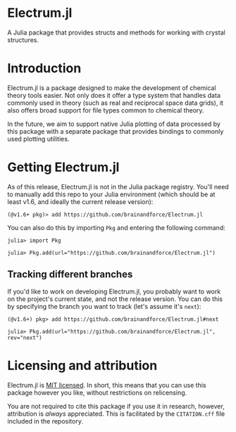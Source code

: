 # Electrum.jl

A Julia package that provides structs and methods for working with crystal structures.

# Introduction

Electrum.jl is a package designed to make the development of chemical theory tools easier. Not
only does it offer a type system that handles data commonly used in theory (such as real and
reciprocal space data grids), it also offers broad support for file types common to chemical theory.

In the future, we aim to support native Julia plotting of data processed by this package with a 
separate package that provides bindings to commonly used plotting utilities.

# Getting Electrum.jl

As of this release, Electrum.jl is not in the Julia package registry. You'll need to manually add
this repo to your Julia environment (which should be at least v1.6, and ideally the current release
version):

```
(@v1.6+ pkg)> add https://github.com/brainandforce/Electrum.jl
```

You can also do this by importing `Pkg` and entering the following command:

```julia-repl
julia> import Pkg

julia> Pkg.add(url="https://github.com/brainandforce/Electrum.jl")
```

## Tracking different branches

If you'd like to work on developing Electrum.jl, you probably want to work on the project's current 
state, and not the release version. You can do this by specifying the branch you want to track
(let's assume it's `next`):

```
(@v1.6+) pkg> add https://github.com/brainandforce/Electrum.jl#next
```
```julia-repl
julia> Pkg.add(url="https://github.com/brainandforce/Electrum.jl", rev="next")
```

# Licensing and attribution

Electrum.jl is [MIT licensed](https://mit-license.org/). In short, this means that you can use this
package however you like, without restrictions on relicensing.

You are not required to cite this package if you use it in research, however, attribution is
*always* appreciated. This is facilitated by the `CITATION.cff` file included in the repository.
